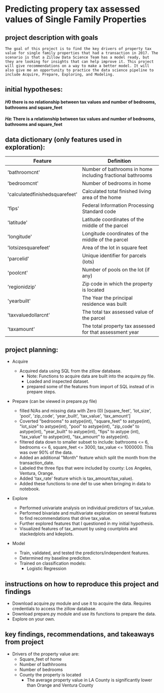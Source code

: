 # Predicting propery tax assessed values of Single Family Properties

## project description with goals

    The goal of this project is to find the key drivers of property tax value for single family properties that had a transaction in 2017. The scenario is that a Zillow Data Science Team has a model ready, but they are looking for insights that can help improve it. This project will give recommendations on a way to make a better model. It will also give me an opportunity to practice the data science pipeline to include Acquire, Prepare, Exploring, and Modeling.


## initial hypotheses:

#### 𝐻0 there is no relationship between tax values and number of bedrooms, bathrooms and square_feet
#### 𝐻𝑎: There is a relationship between tax values and number of bedrooms, bathrooms and square_feet

## data dictionary (only features used in exploration):

| Feature                       | Definition                               
|-------------------------------|------------------------------------------------------------|
|'bathroomcnt'                  | Number of bathrooms in home including fractional bathrooms |
|'bedroomcnt'                   | Number of bedrooms in home                                 |           
|'calculatedfinishedsquarefeet' | Calculated total finished living area of the home          |
|'fips'                         | Federal Information Processing Standard code               |
|'latitude'                     | Latitude coordinates of the middle of the parcel           |
|'longitude'                    | Longitude coordinates of the middle of the parcel          |
|'lotsizesquarefeet'            | Area of the lot in square feet                             |
|'parcelid'                     | Unique identifier for parcels (lots)                       |
|'poolcnt'                      | Number of pools on the lot (if any)                        |
|'regionidzip'                  | Zip code in which the property is located                  |
|'yearbuilt'                    | The Year the principal residence was built                 |
|'taxvaluedollarcnt'            |The total tax assessed value of the parcel                  |
|'taxamount'                    |The total property tax assessed for that assessment year    |


## project planning:
- Acquire
    - Acquired data using SQL from the zillow database.
        - Note: Functions to acquire data are built into the acquire.py file.
        - Loaded and inspected dataset.
        - prepared some of the features from import of SQL instead of in prepare steps.

- Prepare (can be viewed in prepare.py file)
    - filled N/As and missing data with Zero (0) [square_feet', 'lot_size', 'pool', 'zip_code', 'year_built', 'tax_value', 'tax_amount']
    - Coverted "bedrooms" to astype(int), "square_feet" to astype(int), "lot_size" to astype(int), "pool" to astype(int), "zip_code" to astype(int), "year_built" to astype(int), "fips" to astype
    (int), "tax_value" to astype(int), "tax_amount" to astype(int).
    - filtered data down to smaller subset to include: bathrooms <= 6, bedrooms <= 6, square_feet <= 3000, tax_value <= 1000000. This was over 90% of the data.
    - Added an additional "Month" feature which split the month from the transaction_date.
    - Labeled the three fips that were included by county: Los Angeles, Ventura, Orange.
    - Added 'tax_rate' feature which is tax_amount/tax_value).
    - Added these functions to one def to use when bringing in data to notebook.

- Explore
    - Performed univariate analysis on individual predictors of tax_value.
    - Performed bivariate and multivariate exploration on several features to find recommendations that drive tax_value.
    - Further explored features that I questioned in my initial hypothesis.
    - Visualized features of tax_amount by using countplots and stackedplots and kdeplots.

- Model
    - Train, validated, and tested the predictors/independent features.
    - Determined my baseline prediciton.
    - Trained on classification models:
        - Logistic Regression

## instructions on how to reproduce this project and findings

- Download acquire.py module and use it to acquire the data. Requires credentials to access the zillow database.
- Download prepare.py module and use its functions to prepare the data.
- Explore on your own.

## key findings, recommendations, and takeaways from project

- Drivers of the property value are:
    - Square_feet of home
    - Number of bathhrooms
    - Number of bedrooms
    - County the property is located
        - The average property value in LA County is significantly lower than Orange and Ventura County
